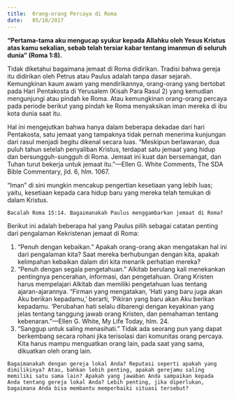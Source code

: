 ```yaml
---
title:  Orang-orang Percaya di Roma
date:   05/10/2017
---
```


**“Pertama-tama aku mengucap syukur kepada Allahku oleh Yesus Kristus atas kamu sekalian, sebab telah tersiar kabar tentang imanmun di seluruh dunia” (Roma 1:8).**

Tidak diketahui bagaimana jemaat di Roma didirikan. Tradisi bahwa gereja itu didirikan oleh Petrus atau Paulus adalah tanpa dasar sejarah. Kemungkinan kaum awam yang mendirikannya, orang-orang yang bertobat pada Hari Pentakosta di Yerusalem (Kisah Para Rasul 2) yang kemudian mengunjungi atau pindah ke Roma. Atau kemungkinan orang-orang percaya pada periode berikut yang pindah ke Roma menyaksikan iman mereka di ibu kota dunia saat itu.

Hal ini mengejutkan bahwa hanya dalam beberapa dekadae dari hari Pentakosta, satu jemaat yang tampaknya tidak pernah menerima kunjungan dari rasul menjadi begitu dikenal secara luas. “Meskipun berlawanan, dua puluh tahun setelah penyaliban Kristus, terdapat satu jemaat yang hidup dan bersungguh-sungguh di Roma. Jemaat ini kuat dan bersemangat, dan Tuhan turut bekerja untuk jemaat itu.”—Ellen G. White Comments, The SDA Bible Commentary, jld. 6, hlm. 1067.

“Iman” di sini mungkin mencakup pengertian kesetiaan yang lebih luas; yaitu, kesetiaan kepada cara hidup baru yang mereka telah temukan di dalam Kristus.

`Bacalah Roma 15:14. Bagaimanakah Paulus menggambarkan jemaat di Roma?`

Berikut ini adalah beberapa hal yang Paulus pilih sebagai catatan penting dari pengalaman Kekristenan jemaat di Roma:

1. “Penuh dengan kebaikan.” Apakah orang-orang akan mengatakan hal ini dari pengalaman kita? Saat mereka berhubungan dengan kita, apakah kelimpahan kebaikan dalam diri kita menarik perhatian mereka?
2. “Penuh dengan segala pengetahuan.” Alkitab berulang kali menekankan pentingnya pencerahan, informasi, dan pengetahuan. Orang Kristen harus mempelajari Alkitab dan memiliki pengetahuan luas tentang ajaran-ajarannya. “Firman yang mengatakan, ‘Hati yang baru juga akan Aku berikan kepadamu,’ berarti, ‘Pikiran yang baru akan Aku berikan kepadamu. ‘Perubahan hati selalu dibarengi dengan keyakinan yang jelas tentang tanggung jawab orang Kristen, dan pemahaman tentang kebenaran.”—Ellen G. White, My Life Today, hlm. 24.
3. “Sanggup untuk saling menasihati.” Tidak ada seorang pun yang dapat berkembang secara rohani jika terisolasi dari komunitas orang percaya. Kita harus mampu menguatkan orang lain, pada saat yang sama, dikuatkan oleh orang lain.

`Bagaimanakah dengan gereja lokal Anda? Reputasi seperti apakah yang dimilikinya? Atau, bahkan lebih penting, apakah gerejamu saling memiliki satu sama lain? Apakah yang jawaban Anda sampaikan kepada Anda tentang gereja lokal Anda? Lebih penting, jika diperlukan, bagaimana Anda bisa membantu memperbaiki situasi tersebut?`
